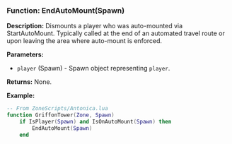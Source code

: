 ### Function: EndAutoMount(Spawn)

**Description:**
Dismounts a player who was auto-mounted via StartAutoMount. Typically called at the end of an automated travel route or upon leaving the area where auto-mount is enforced.

**Parameters:**
- `player` (Spawn) - Spawn object representing `player`.

**Returns:** None.

**Example:**

```lua
-- From ZoneScripts/Antonica.lua
function GriffonTower(Zone, Spawn)
	if IsPlayer(Spawn) and IsOnAutoMount(Spawn) then
		EndAutoMount(Spawn)
	end
```
